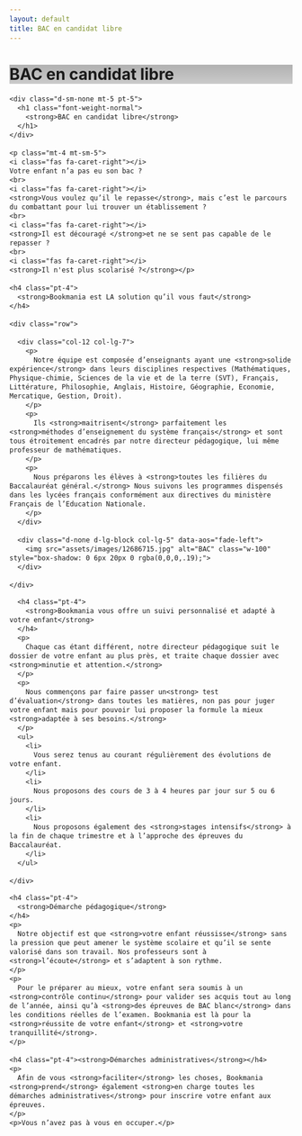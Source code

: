 ```yaml
---
layout: default
title: BAC en candidat libre
---
```

<main id="nos-metiers" class="bac-candidat-libre" >

  <div class="d-none d-sm-block">
    <div class="banner" style="background-position: top;background-image: linear-gradient(rgba(0,0,0,0.3), rgba(0,0,0,0.2)), url('assets/images/054cef5_11869-1cfsgnp.jpg')">
      <h1>BAC en candidat libre</h1>
    </div>
  </div>

  <section class="container pb-3 pb-sm-4">

    <div class="d-sm-none mt-5 pt-5">
      <h1 class="font-weight-normal">
        <strong>BAC en candidat libre</strong>
      </h1>
    </div>

    <p class="mt-4 mt-sm-5">
    <i class="fas fa-caret-right"></i>
    Votre enfant n’a pas eu son bac ?
    <br>
    <i class="fas fa-caret-right"></i>
    <strong>Vous voulez qu’il le repasse</strong>, mais c’est le parcours du combattant pour lui trouver un établissement ?
    <br>
    <i class="fas fa-caret-right"></i>
    <strong>Il est découragé </strong>et ne se sent pas capable de le repasser ?
    <br>
    <i class="fas fa-caret-right"></i>
    <strong>Il n'est plus scolarisé ?</strong></p>

    <h4 class="pt-4">
      <strong>Bookmania est LA solution qu’il vous faut</strong>
    </h4>

    <div class="row">

      <div class="col-12 col-lg-7">
        <p>
          Notre équipe est composée d’enseignants ayant une <strong>solide expérience</strong> dans leurs disciplines respectives (Mathématiques, Physique-chimie, Sciences de la vie et de la terre (SVT), Français, Littérature, Philosophie, Anglais, Histoire, Géographie, Economie, Mercatique, Gestion, Droit).
        </p>
        <p>
          Ils <strong>maitrisent</strong> parfaitement les <strong>méthodes d’enseignement du système français</strong> et sont tous étroitement encadrés par notre directeur pédagogique, lui même professeur de mathématiques.
        </p>
        <p>
          Nous préparons les élèves à <strong>toutes les filières du Baccalauréat général.</strong> Nous suivons les programmes dispensés dans les lycées français conformément aux directives du ministère Français de l’Education Nationale.
        </p>
      </div>

      <div class="d-none d-lg-block col-lg-5" data-aos="fade-left">
        <img src="assets/images/12686715.jpg" alt="BAC" class="w-100" style="box-shadow: 0 6px 20px 0 rgba(0,0,0,.19);">
      </div>

    </div>

  </section>
  <section class="blue-grey lighten-5 pt-2 pt-sm-3 pb-3 pb-sm-4">
    <div class="container" data-aos="fade-up">

      <h4 class="pt-4">
        <strong>Bookmania vous offre un suivi personnalisé et adapté à votre enfant</strong>
      </h4>
      <p>
        Chaque cas étant différent, notre directeur pédagogique suit le dossier de votre enfant au plus près, et traite chaque dossier avec <strong>minutie et attention.</strong>
      </p>
      <p>
        Nous commençons par faire passer un<strong> test d’évaluation</strong> dans toutes les matières, non pas pour juger votre enfant mais pour pouvoir lui proposer la formule la mieux <strong>adaptée à ses besoins.</strong>
      </p>
      <ul>
        <li>
          Vous serez tenus au courant régulièrement des évolutions de votre enfant.
        </li>
        <li>
          Nous proposons des cours de 3 à 4 heures par jour sur 5 ou 6 jours.
        </li>
        <li>
          Nous proposons également des <strong>stages intensifs</strong> à la fin de chaque trimestre et à l’approche des épreuves du Baccalauréat.
        </li>
      </ul>

    </div>
  </section>

  <section class="container pb-3 pb-sm-4" data-aos="fade-up">

    <h4 class="pt-4">
      <strong>Démarche pédagogique</strong>
    </h4>
    <p>
      Notre objectif est que <strong>votre enfant réussisse</strong> sans la pression que peut amener le système scolaire et qu’il se sente valorisé dans son travail. Nos professeurs sont à <strong>l’écoute</strong> et s’adaptent à son rythme.
    </p>
    <p>
      Pour le préparer au mieux, votre enfant sera soumis à un <strong>contrôle continu</strong> pour valider ses acquis tout au long de l’année, ainsi qu’à <strong>des épreuves de BAC blanc</strong> dans les conditions réelles de l’examen. Bookmania est là pour la <strong>réussite de votre enfant</strong> et <strong>votre tranquillité</strong>.
    </p>

    <h4 class="pt-4"><strong>Démarches administratives</strong></h4>
    <p>
      Afin de vous <strong>faciliter</strong> les choses, Bookmania <strong>prend</strong> également <strong>en charge toutes les démarches administratives</strong> pour inscrire votre enfant aux épreuves.
    </p>
    <p>Vous n’avez pas à vous en occuper.</p>

  </section>

</main>

